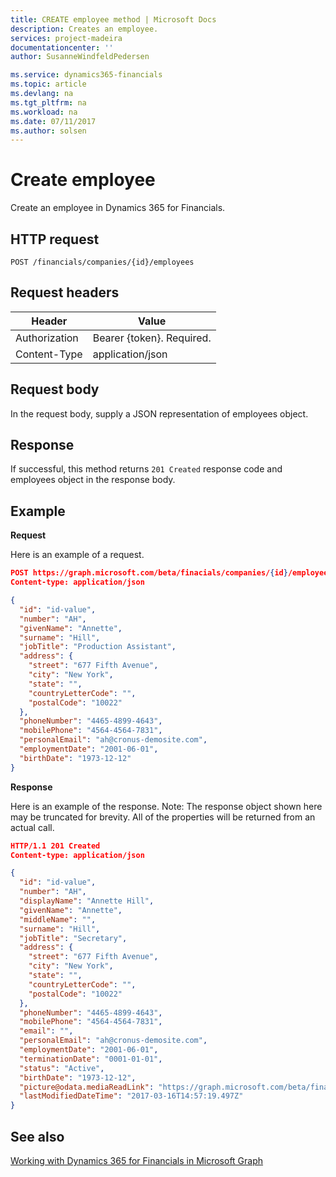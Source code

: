 ```yaml
---
title: CREATE employee method | Microsoft Docs
description: Creates an employee.
services: project-madeira
documentationcenter: ''
author: SusanneWindfeldPedersen

ms.service: dynamics365-financials
ms.topic: article
ms.devlang: na
ms.tgt_pltfrm: na
ms.workload: na
ms.date: 07/11/2017
ms.author: solsen
---
```


# Create employee
Create an employee in Dynamics 365 for Financials.

## HTTP request
```
POST /financials/companies/{id}/employees
```

## Request headers
|Header|Value|
|------|-----|
|Authorization  |Bearer {token}. Required.  |
|Content-Type  |application/json  |

## Request body
In the request body, supply a JSON representation of employees object.

## Response
If successful, this method returns ```201 Created``` response code and employees object in the response body.

## Example

**Request**

Here is an example of a request.

```json
POST https://graph.microsoft.com/beta/finacials/companies/{id}/employees
Content-type: application/json

{
  "id": "id-value",
  "number": "AH",
  "givenName": "Annette",
  "surname": "Hill",
  "jobTitle": "Production Assistant",
  "address": {
    "street": "677 Fifth Avenue",
    "city": "New York",
    "state": "",
    "countryLetterCode": "",
    "postalCode": "10022"
  },
  "phoneNumber": "4465-4899-4643",
  "mobilePhone": "4564-4564-7831",
  "personalEmail": "ah@cronus-demosite.com",
  "employmentDate": "2001-06-01",
  "birthDate": "1973-12-12"  
}

```

**Response**

Here is an example of the response. Note: The response object shown here may be truncated for brevity. All of the properties will be returned from an actual call.

```json
HTTP/1.1 201 Created
Content-type: application/json

{
  "id": "id-value",
  "number": "AH",
  "displayName": "Annette Hill",
  "givenName": "Annette",
  "middleName": "",
  "surname": "Hill",
  "jobTitle": "Secretary",
  "address": {
    "street": "677 Fifth Avenue",
    "city": "New York",
    "state": "",
    "countryLetterCode": "",
    "postalCode": "10022"
  },
  "phoneNumber": "4465-4899-4643",
  "mobilePhone": "4564-4564-7831",
  "email": "",
  "personalEmail": "ah@cronus-demosite.com",
  "employmentDate": "2001-06-01",
  "terminationDate": "0001-01-01",
  "status": "Active",
  "birthDate": "1973-12-12",
  "picture@odata.mediaReadLink": "https://graph.microsoft.com/beta/financials/companies/{id}/employees/{id}/picture",
  "lastModifiedDateTime": "2017-03-16T14:57:19.497Z" 
}

```

## See also
[Working with Dynamics 365 for Financials in Microsoft Graph](../resources/dynamics_overview.md) 
